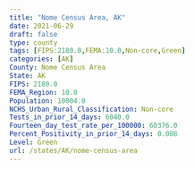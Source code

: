 ```yaml
---
title: "Nome Census Area, AK"
date: 2021-06-29
draft: false
type: county
tags: [FIPS:2180.0,FEMA:10.0,Non-core,Green]
categories: [AK]
County: Nome Census Area
State: AK
FIPS: 2180.0
FEMA_Region: 10.0
Population: 10004.0
NCHS_Urban_Rural_Classification: Non-core
Tests_in_prior_14_days: 6040.0
Fourteen_day_test_rate_per_100000: 60376.0
Percent_Positivity_in_prior_14_days: 0.008
Level: Green
url: /states/AK/nome-census-area
---
```



